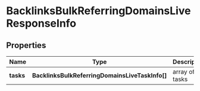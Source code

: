 # BacklinksBulkReferringDomainsLiveResponseInfo

## Properties

| Name | Type | Description | Notes |
|------------ | ------------- | ------------- | -------------|
**tasks** | **BacklinksBulkReferringDomainsLiveTaskInfo[]** | array of tasks |[optional]|